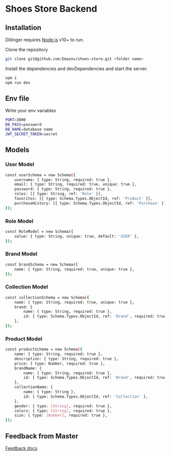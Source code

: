 # Shoes Store Backend

## Installation
Dillinger requires [Node.js](https://nodejs.org/) v10+ to run.

Clone the repository
```sh
git clone git@github.com:Emazov/shoes-store.git <folder name>
```
Install the dependencies and devDependencies and start the server.

```sh
npm i
npm run dev
```
## Env file
Write your env variables
```sh
PORT=3000
DB_PASS=password
DB_NAME=database name
JWT_SECRET_TOKEN=secret
```
## Models
### User Model
```sh
const userSchema = new Schema({
	username: { type: String, required: true },
	email: { type: String, required: true, unique: true },
	password: { type: String, required: true },
	roles: [{ type: String, ref: 'Role' }],
	favorites: [{ type: Schema.Types.ObjectId, ref: 'Product' }],
	purchaseHistory: [{ type: Schema.Types.ObjectId, ref: 'Purchase' }],
});
```
### Role Model
```sh
const RoleModel = new Schema({
	value: { type: String, unique: true, default: 'USER' },
});
```
### Brand Model
```sh
const brandSchema = new Schema({
	name: { type: String, required: true, unique: true },
});
```
### Collection Model
```sh
const collectionSchema = new Schema({
	name: { type: String, required: true, unique: true },
	brand: {
		name: { type: String, required: true },
		id: { type: Schema.Types.ObjectId, ref: 'Brand', required: true },
	},
});
```
### Product Model
```sh
const productSchema = new Schema({
	name: { type: String, required: true },
	description: { type: String, required: true },
	price: { type: Number, required: true },
	brandName: {
		name: { type: String, required: true },
		id: { type: Schema.Types.ObjectId, ref: 'Brand', required: true },
	},
	collectionName: {
		name: { type: String },
		id: { type: Schema.Types.ObjectId, ref: 'Collection' },
	},
	gender: { type: [String], required: true },
	colors: { type: [String], required: true },
	size: { type: [Number], required: true },
});
```

## Feedback from Master
[Feedback docs](https://docs.google.com/document/d/1DGrIXF5Lf8ijz9EZ36MYdLiMW1Q-FocMnP_6z0r5jSA/edit?usp=sharing)
